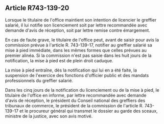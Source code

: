 Article R743-139-20
----
Lorsque le titulaire de l'office maintient son intention de licencier le
greffier salarié, il lui notifie son licenciement soit par lettre recommandée
avec demande d'avis de réception, soit par lettre remise contre émargement.

En cas de faute grave, le titulaire de l'office peut, avant de saisir pour avis
la commission prévue à l'article R. 743-139-17, notifier au greffier salarié sa
mise à pied immédiate, dans les mêmes formes que celles prévues au premier
alinéa. Si la commission n'est pas saisie dans les huit jours de la
notification, la mise à pied est de plein droit caduque.

La mise à pied entraîne, dès la notification qui lui en a été faite, la
suspension de l'exercice des fonctions d'officier public et des mandats
professionnels du greffier salarié.

Dans les cinq jours de la notification du licenciement ou de la mise à pied, le
titulaire de l'office en informe, par lettre recommandée avec demande d'avis de
réception, le président du Conseil national des greffiers des tribunaux de
commerce, le président de la commission de l'article R. 743-139-17 et le
procureur général qui transmet le dossier au garde des sceaux, ministre de la
justice, avec son avis motivé.
